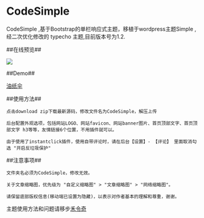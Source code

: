 # CodeSimple

CodeSimple ,基于Bootstrap的单栏响应式主题，移植于wordpress主题Simple , 经二次优化修改的 typecho 主题,目前版本号为1.2.

##在线预览##


<img src="https://raw.githubusercontent.com/Hegreen/CodeSimple/master/screenshot.png" />


##Demo##

<a href="//www.a696.com" target="_blank">油纸伞</a> 


##使用方法##

	点击download zip下载最新源码，修改文件名为CodeSimple，解压上传

	后台配置外观选项，包括网站LOGO、网站favicon、网站banner图片、首页顶部文字、首页顶部文字 h3等等，友情链接6个位置，不用插件就可以。

	由于使用了instantclick插件，使用自带评论时，请在后台【设置】- 【评论】 里面取消勾选 "开启反垃圾保护"

 ##注意事项##

	文件夹名必须为CodeSimple，修改无效。

	关于文章缩略图，优先级为 "自定义缩略图" > "文章缩略图" > "网络缩略图"。
	
	请保留底部版权信息(移动端已设置为隐藏)，以表示对作者基本的理解和尊重，谢谢。

主题使用方法和问题请移步<a href="//www.helingqi.com/archives/CodeSimple.html" target="_blank">禾令奇</a> 

